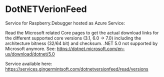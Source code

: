 # DotNETVerionFeed
Service for Raspberry.Debugger hosted as Azure Service:

Read the Microsoft related Core pages to get the actual download links for the different supported core versions (3.1, 6.0 -> 7.0) including the architecture bitness (32/64 bit) and checksum. .NET 5.0 not supported by Microsoft anymore. See: https://dotnet.microsoft.com/en-us/download/dotnet/5.0

Service available here: https://services.gingermintsoft.com/dotnetversionfeed/read/versions

